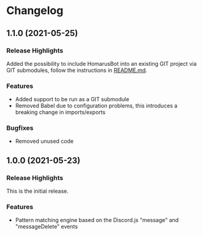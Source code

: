 # Changelog

## 1.1.0 (2021-05-25)

### Release Highlights

Added the possibility to include HomarusBot into an existing GIT project via GIT submodules, follow the instructions in [README.md](README.md).

### Features

- Added support to be run as a GIT submodule
- Removed Babel due to configuration problems, this introduces a breaking change in imports/exports

### Bugfixes

- Removed unused code

## 1.0.0 (2021-05-23)

### Release Highlights

This is the initial release.

### Features

- Pattern matching engine based on the Discord.js "message" and "messageDelete" events
